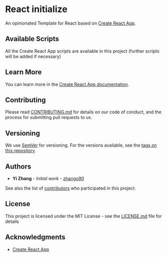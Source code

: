# React initialize

An opinionated Template for React based on [Create React App](https://github.com/facebook/create-react-app).

## Available Scripts

All the Create React App scripts are available in this project (further scripts will be added if necessary)

## Learn More

You can learn more in the [Create React App documentation](https://facebook.github.io/create-react-app/docs/getting-started).

## Contributing

Please read [CONTRIBUTING.md](https://gist.github.com/PurpleBooth/b24679402957c63ec426) for details on our code of conduct, and the process for submitting pull requests to us.

## Versioning

We use [SemVer](http://semver.org/) for versioning. For the versions available, see the [tags on this repository](https://github.com/zhango90/react-initialize/tags).

## Authors

- **Yi Zhang** - _Initial work_ - [zhango90](https://github.com/zhango90)

See also the list of [contributors](https://github.com/zhango90/react-initialize/contributors) who participated in this project.

## License

This project is licensed under the MIT License - see the [LICENSE.md](LICENSE.md) file for details

## Acknowledgments

- [Create React App](https://github.com/facebook/create-react-app)
